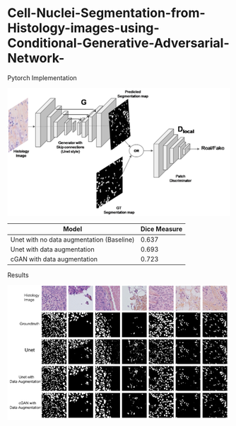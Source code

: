 # Cell-Nuclei-Segmentation-from-Histology-images-using-Conditional-Generative-Adversarial-Network-
Pytorch Implementation

![alt text](https://github.com/babajide07/Cell-Nuclei-Segmentation-from-Histology-images-using-Conditional-Generative-Adversarial-Network-/blob/master/Results/gan_image.png)

| Model  | Dice Measure |
| ------------- | ------------- |
| Unet with no data augmentation (Baseline) | 0.637  |
|  Unet with data augmentation  | 0.693  |
|  cGAN with data augmentation  | 0.723  |


Results

![alt text](https://github.com/babajide07/Cell-Nuclei-Segmentation-from-Histology-images-using-Conditional-Generative-Adversarial-Network-/blob/master/Results/results.png)

